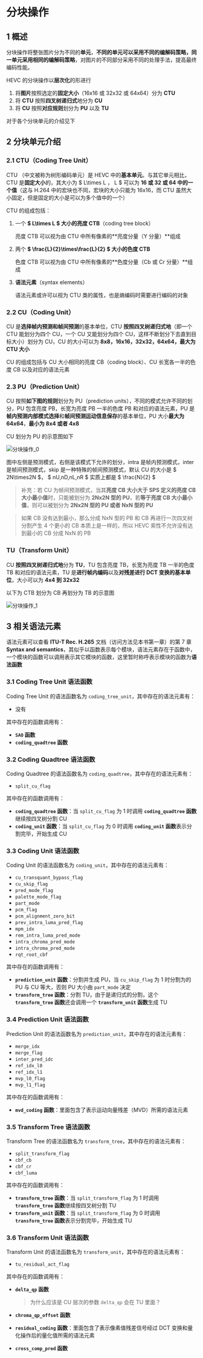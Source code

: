 # 分块操作

## 1 概述

分块操作将整张图片分为不同的**单元**，**不同的单元可以采用不同的编解码策略，同一单元采用相同的编解码策略**，对图片的不同部分采用不同的处理手法，提高最终编码性能。

HEVC 的分块操作以**层次化**的形进行

1. 将**图片**按照选定的**固定大小**（16x16 或 32x32 或 64x64）分为 **CTU**
2. 将 **CTU** 按照**四叉树递归式**地分为 **CU**
3. 将 **CU** 按照**对应规则**划分为 **PU** 以及 **TU**

对于各个分块单元的介绍见下

## 2 分块单元介绍

### 2.1 CTU（Coding Tree Unit）

CTU （中文被称为树形编码单元）是 HEVC 中的**基本单元**。与其它单元相比，CTU 是**固定大小**的，其大小为 $  L\times L  $，$  L  $  可以为 **16 或 32 或 64 中的一个值**（这与 H.264 中的宏块也不同，宏块的大小只能为 16x16，而 CTU 虽然大小固定，但是固定的大小是可以为多个值中的一个）

CTU 的组成包括：

1. 一个 **$  L\times L  $ 大小的亮度 CTB**（coding tree block）

    亮度 CTB 可以视为由 CTU 中所有像素的**亮度分量（Y 分量）**组成

2. 两个 **$  \frac{L}{2}\times\frac{L}{2}  $ 大小的色度 CTB**

    色度 CTB 可以视为由 CTU 中所有像素的**色度分量（Cb 或 Cr 分量）**组成

3. **语法元素**（syntax elements）

    语法元素或许可以视为 CTU 类的属性，也是熵编码时需要进行编码的对象

### 2.2 CU（Coding Unit）

CU 是**选择帧内预测和帧间预测**的基本单位，CTU **按照四叉树递归式地**（即一个 CTU 能划分为四个 CU，一个 CU 又能划分为四个 CU，这样不断划分下去直到目标大小）划分为 CU，CU 的大小可以为 **8x8，16x16，32x32，64x64，最大为 CTU 大小**

CU 的组成包括与 CU 大小相同的亮度 CB（coding block）、CU 长宽各一半的色度 CB 以及对应的语法元素

### 2.3 PU（Prediction Unit）

CU 按照**如下图的规则**划分为 PU（prediction units），不同的模式允许不同的划分，PU 包含亮度 PB，长宽为亮度 PB 一半的色度 PB 和对应的语法元素，PU 是**帧内预测内部模式选择**和**帧间预测运动信息保存**的基本单位，PU 大小**最大为 64x64**，**最小为 8x4 或者 4x8**

CU 划分为 PU 的示意图如下

![分块操作_0](<markdown_images/%E5%88%86%E5%9D%97%E6%93%8D%E4%BD%9C_0.png>)

图中左侧是预测模式，右侧是该模式下允许的划分，intra 是帧内预测模式，inter 是帧间预测模式，skip 是一种特殊的帧间预测模式，默认 CU 的大小是 $  2N\times2N  $， $  nU,nD,nL,nR  $ 实质上都是 $  \frac{N}{2}  $

> 补充：若 CU 为帧间预测模式，当其**亮度 CB 大小大于 SPS 定义的亮度 CB 大小最小值**时，只能被划分为 **2Nx2N 型的 PU**，若**等于亮度 CB 大小最小值**，则可以被划分为 **2Nx2N 型的 PU 或者 NxN 型的 PU**

> 如果 CB 没有达到最小，那么分成 NxN 型的 PB 和 CB 再进行一次四叉树分割产生 4 个更小的 CB 本质上是一样的，所以 HEVC 索性不允许没有达到最小的 CB 分成 NxN 的 PB

### TU（Transform Unit）

CU **按照四叉树递归式地**分为 **TU**，TU 包含亮度 TB，长宽为亮度 TB 一半的色度 TB 和对应的语法元素，TU 是**进行帧内编码**以及**对残差进行 DCT 变换的基本单位**，大小可以为 **4x4 到 32x32**

以下为 CTB 划分为 CB 再划分为 TB 的示意图

![分块操作_1](<markdown_images/%E5%88%86%E5%9D%97%E6%93%8D%E4%BD%9C_1.png>)

## 3 相关语法元素

语法元素可以查看 **ITU-T Rec. H.265** 文档（访问方法见本书第一章）的第 7 章 **Syntax and semantics**，其似乎以函数表示每个模块，语法元素存在于函数中，一个模块的函数可以调用表示其它模块的函数，这里暂时称呼表示模块的函数为**语法函数**

### 3.1 Coding Tree Unit 语法函数

Coding Tree Unit 的语法函数名为 `coding_tree_unit`，其中存在的语法元素有：

- 没有

其中存在的函数调用有：

- **`SAO` 函数**
- **`coding_quadtree` 函数**

### 3.2 Coding Quadtree 语法函数

Coding Quadtree 的语法函数名为 `coding_quadtree`，其中存在的语法元素有：

- `split_cu_flag`

其中存在的函数调用有：

- **`coding_quadtree` 函数**：当 `split_cu_flag` 为 1 时调用 **`coding_quadtree` 函数**继续按四叉树分割 CU
- **`coding_unit` 函数**：当 `split_cu_flag` 为 0 时调用 **`coding_unit` 函数**表示分割完毕，开始生成 CU

### 3.3 Coding Unit 语法函数

Coding Unit 的语法函数名为 `coding_unit`，其中存在的语法元素有：

- `cu_transquant_bypass_flag`
- `cu_skip_flag`
- `pred_mode_flag`
- `palette_mode_flag`
- `part_mode`
- `pcm_flag`
- `pcm_alignment_zero_bit`
- `prev_intra_luma_pred_flag`
- `mpm_idx`
- `rem_intra_luma_pred_mode`
- `intra_chroma_pred_mode`
- `intra_chroma_pred_mode`
- `rqt_root_cbf`

其中存在的函数调用有：

- **`prediction_unit` 函数**：分割并生成 PU，当 `cu_skip_flag` 为 1 时分割为的 PU 与 CU 等大，否则 PU 大小由 `part_mode` 决定
- **`transform_tree` 函数**：分割 TU，由于是递归式的分割，这个 **`transform_tree` 函数**还会调用一个 **`transform_unit` 函数**生成 TU

### 3.4 Prediction Unit 语法函数

Prediction Unit 的语法函数名为 `prediction_unit`，其中存在的语法元素有：

- `merge_idx`
- `merge_flag`
- `inter_pred_idc`
- `ref_idx_l0`
- `ref_idx_l1`
- `mvp_l0_flag`
- `mvp_l1_flag`

其中存在的函数调用有：

- **`mvd_coding` 函数**：里面包含了表示运动向量残差（MVD）所需的语法元素

### 3.5 Transform Tree 语法函数

Transform Tree 的语法函数名为 `transform_tree`，其中存在的语法元素有：

- `split_transform_flag`
- `cbf_cb`
- `cbf_cr`
- `cbf_luma`

其中存在的函数调用有：

- **`transform_tree` 函数**：当 `split_transform_flag` 为 1 时调用 **`transform_tree` 函数**继续按四叉树分割 TU
- **`transform_unit` 函数**：当 `split_transform_flag` 为 0 时调用 **`transform_tree` 函数**表示分割完毕，开始生成 TU

### 3.6 Transform Unit 语法函数

Transform Unit 的语法函数名为 `transform_unit`，其中存在的语法元素有：

- `tu_residual_act_flag`

其中存在的函数调用有：

- **`delta_qp` 函数**

    > 为什么应该是 CU 层次的参数 `delta_qp` 会在 TU 里面？

- **`chroma_qp_offset` 函数**
- **`residual_coding` 函数**：里面包含了表示像素值残差信号经过 DCT 变换和量化操作后的量化值所需的语法元素
- **`cross_comp_pred` 函数**